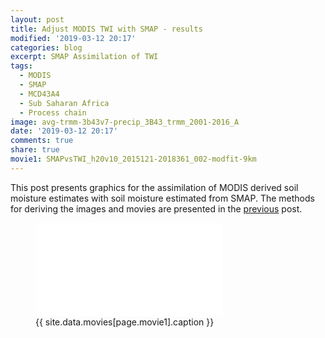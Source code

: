 ```yaml
---
layout: post
title: Adjust MODIS TWI with SMAP - results
modified: '2019-03-12 20:17'
categories: blog
excerpt: SMAP Assimilation of TWI
tags:
  - MODIS
  - SMAP
  - MCD43A4
  - Sub Saharan Africa
  - Process chain
image: avg-trmm-3b43v7-precip_3B43_trmm_2001-2016_A
date: '2019-03-12 20:17'
comments: true
share: true
movie1: SMAPvsTWI_h20v10_2015121-2018361_002-modfit-9km
---
```

<script src="https://karttur.github.io/common/assets/js/karttur/togglediv.js"></script>

This post presents graphics for the assimilation of MODIS derived soil moisture estimates with soil moisture estimated from SMAP. The methods for deriving the images and movies are presented in the [previous](../smap-modis-adjust-methods/) post.

<figure>
<iframe src="{{ site.commonurl }}/movies/{{ site.data.movies[page.movie1].file }}" width="{{ site.data.movies[page.movie1].width }}" height="{{ site.data.movies[page.movie1].height }}" frameborder="0">
</iframe>
<figcaption> {{ site.data.movies[page.movie1].caption }} </figcaption>
</figure>
